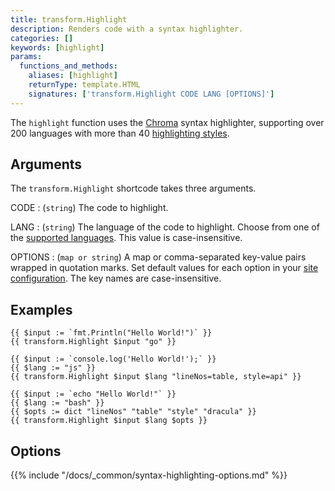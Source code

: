 ```yaml
---
title: transform.Highlight
description: Renders code with a syntax highlighter.
categories: []
keywords: [highlight]
params:
  functions_and_methods:
    aliases: [highlight]
    returnType: template.HTML
    signatures: ['transform.Highlight CODE LANG [OPTIONS]']
---
```


The `highlight` function uses the [Chroma][] syntax highlighter, supporting over 200 languages with more than 40 [highlighting styles][].

[chroma]: https://github.com/alecthomas/chroma
[highlighting styles]: /docs/reference/miscellaneous/syntax-highlighting-styles/

## Arguments

The `transform.Highlight` shortcode takes three arguments.

CODE
: (`string`) The code to highlight.

LANG
: (`string`) The language of the code to highlight. Choose from one of the [supported languages][]. This value is case-insensitive.

OPTIONS
: (`map or string`) A map or comma-separated key-value pairs wrapped in quotation marks. Set default values for each option in your [site configuration][]. The key names are case-insensitive.

[site configuration]: /docs/reference/configuration/markup#highlight
[supported languages]: /docs/concepts/syntax-highlighting/#languages

## Examples

```go-html-template
{{ $input := `fmt.Println("Hello World!")` }}
{{ transform.Highlight $input "go" }}

{{ $input := `console.log('Hello World!');` }}
{{ $lang := "js" }}
{{ transform.Highlight $input $lang "lineNos=table, style=api" }}

{{ $input := `echo "Hello World!"` }}
{{ $lang := "bash" }}
{{ $opts := dict "lineNos" "table" "style" "dracula" }}
{{ transform.Highlight $input $lang $opts }}
```

## Options

{{% include "/docs/_common/syntax-highlighting-options.md" %}}

